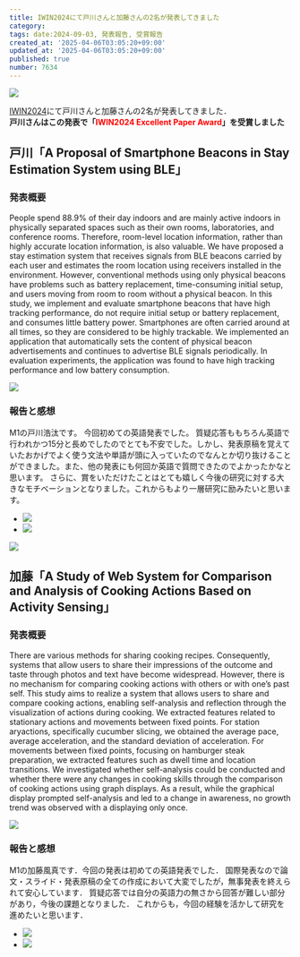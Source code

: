 ```yaml
---
title: IWIN2024にて戸川さんと加藤さんの2名が発表してきました
category:
tags: date:2024-09-03, 発表報告, 受賞報告
created_at: '2025-04-06T03:05:20+09:00'
updated_at: '2025-04-06T03:05:20+09:00'
published: true
number: 7634
---
```



<img src="https://img.esa.io/uploads/production/attachments/13979/2025/04/06/148142/ef7b698f-367f-4899-a64e-7758906279a7.webp" loading='lazy' />


<a href="http://www.infsoc.org/conference/iwin2024/">IWIN2024</a>にて戸川さんと加藤さんの2名が発表してきました．  
**戸川さんはこの発表で「<span style="color:red;">IWIN2024 Excellent Paper Award</span>」を受賞しました**

## 戸川「A Proposal of Smartphone Beacons in Stay Estimation System using BLE」
### 発表概要
People spend 88.9\% of their day indoors and are mainly active indoors in physically separated spaces such as their own rooms, laboratories, and conference rooms.
Therefore, room-level location information, rather than highly accurate location information, is also valuable.
We have proposed a stay estimation system that receives signals from BLE beacons carried by each user and estimates the room location using receivers installed in the environment.
However, conventional methods using only physical beacons have problems such as battery replacement, time-consuming initial setup, and users moving from room to room without a physical beacon.
In this study, we implement and evaluate smartphone beacons that have high tracking performance, do not require initial setup or battery replacement, and consumes little battery power.
Smartphones are often carried around at all times, so they are considered to be highly trackable.
We implemented an application that automatically sets the content of physical beacon advertisements and continues to advertise BLE signals periodically.
In evaluation experiments, the application was found to have high tracking performance and low battery consumption.


<img src="https://img.esa.io/uploads/production/attachments/13979/2025/04/06/148142/1b236aa5-3c13-4a27-a31d-775362efed66.webp" loading='lazy' />

### 報告と感想
M1の戸川浩汰です。
今回初めての英語発表でした。
質疑応答ももちろん英語で行われかつ15分と長めでしたのでとても不安でした。しかし、発表原稿を覚えていたおかげでよく使う文法や単語が頭に入っていたのでなんとか切り抜けることができました。また、他の発表にも何回か英語で質問できたのでよかったかなと思います。
さらに、賞をいただけたことはとても嬉しく今後の研究に対する大きなモチベーションとなりました。これからもより一層研究に励みたいと思います。

<div class="img-container">
    <ul class="slider">
        <li><img src="https://img.esa.io/uploads/production/attachments/13979/2025/04/06/148142/180224b5-5c7d-432b-b646-4121fde3bf21.webp" loading='lazy' /></li>
        <li><img src="https://img.esa.io/uploads/production/attachments/13979/2025/04/06/148142/d4794259-c69f-4d1c-8e5e-eabef0817b2c.webp" loading='lazy' /></li>
    </ul>
</div>


<img src="https://img.esa.io/uploads/production/attachments/13979/2025/04/06/148142/244e95a8-b349-40da-b545-7dfd7f0151f4.webp" loading='lazy' />


## 加藤「A Study of Web System for Comparison and Analysis of Cooking Actions Based on Activity Sensing」
### 発表概要
There are various methods for sharing cooking recipes. Consequently, systems that allow users to share their impressions of the outcome and taste through photos and text have become widespread. However, there is no mechanism for comparing cooking actions with others or with one’s past self.
This study aims to realize a system that allows users to share and compare cooking actions, enabling self-analysis and reflection through the visualization of actions during cooking. We extracted features related to stationary actions and movements between fixed points. For station aryactions, specifically cucumber slicing, we obtained the average pace, average acceleration, and the standard deviation of acceleration. For movements between fixed points, focusing on hamburger steak preparation, we extracted features such as dwell time and location transitions. We investigated whether self-analysis could be conducted and whether there were any changes in cooking skills through the comparison of cooking actions using graph displays. As a result, while the graphical display prompted self-analysis and led to a change in awareness, no growth trend was observed with a displaying only once.

<img src="https://img.esa.io/uploads/production/attachments/13979/2025/04/06/148142/6db74aca-cb26-47b3-84f1-8db09d3c9299.webp" loading='lazy' />

### 報告と感想
M1の加藤風真です．今回の発表は初めての英語発表でした．
国際発表なので論文・スライド・発表原稿の全ての作成において大変でしたが，無事発表を終えられて安心しています．
質疑応答では自分の英語力の無さから回答が難しい部分があり，今後の課題となりました．
これからも，今回の経験を活かして研究を進めたいと思います．

<div class="img-container">
    <ul class="slider">
        <li><img src="https://img.esa.io/uploads/production/attachments/13979/2025/04/06/148142/3459e68d-1b4b-4e6f-85a9-5f88912dbfef.webp" loading='lazy' /></li>
        <li><img src="https://img.esa.io/uploads/production/attachments/13979/2025/04/06/148142/553e2f69-26db-4781-bb95-df4c263f4436.webp" loading='lazy' /></li>
    </ul>
</div>

